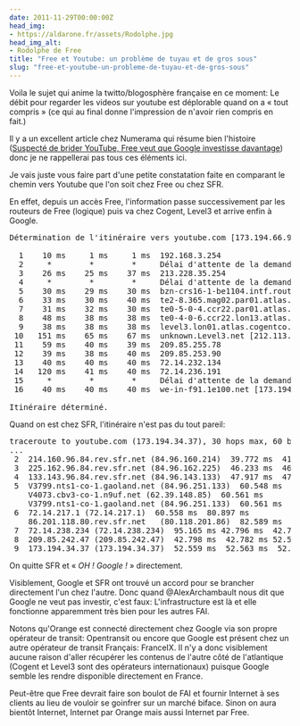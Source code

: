 ```yaml
---
date: 2011-11-29T00:00:00Z
head_img:
- https://aldarone.fr/assets/Rodolphe.jpg
head_img_alt:
- Rodolphe de Free
title: "Free et Youtube: un problème de tuyau et de gros sous"
slug: "free-et-youtube-un-probleme-de-tuyau-et-de-gros-sous"
---
```


Voila le sujet qui anime la twitto/blogosphère française en ce moment: Le débit pour regarder les videos sur youtube est déplorable quand on a « tout compris » (ce qui au final donne l'impression de n'avoir rien compris en fait.)

Il y a un excellent article chez Numerama qui résume bien l'histoire (<a href="http://www.numerama.com/magazine/20728-suspecte-de-brider-youtube-free-veut-que-google-investisse-davantage.html">Suspecté de brider YouTube, Free veut que Google investisse davantage</a>) donc je ne rappellerai pas tous ces éléments ici.

Je vais juste vous faire part d'une petite constatation faite en comparant le chemin vers Youtube que l'on soit chez Free ou chez SFR.

En effet, depuis un accès Free, l'information passe successivement par les routeurs de Free (logique) puis va chez Cogent, Level3 et arrive enfin à Google.

<pre class="brush: text plain; highlight: [8, 12]">Détermination de l'itinéraire vers youtube.com [173.194.66.91] avec un maximum de 30 sauts :

  1    10 ms     1 ms     1 ms  192.168.3.254
  2     *        *        *     Délai d'attente de la demande dépassé.
  3    26 ms    25 ms    37 ms  213.228.35.254
  4     *        *        *     Délai d'attente de la demande dépassé.
  5    30 ms    29 ms    30 ms  bzn-crs16-1-be1104.intf.routers.proxad.net [212.27.50.185]
  6    33 ms    30 ms    40 ms  te2-8.365.mag02.par01.atlas.cogentco.com [149.6.160.101]
  7    31 ms    32 ms    30 ms  te0-5-0-4.ccr22.par01.atlas.cogentco.com [130.117.49.85]
  8    48 ms    38 ms    38 ms  te0-4-0-6.ccr22.lon13.atlas.cogentco.com [154.54.37.209]
  9    38 ms    38 ms    38 ms  level3.lon01.atlas.cogentco.com [130.117.15.82]
 10   151 ms    65 ms    67 ms  unknown.Level3.net [212.113.15.186]
 11    59 ms    40 ms    39 ms  209.85.255.78
 12    39 ms    38 ms    40 ms  209.85.253.90
 13    40 ms    40 ms    40 ms  72.14.232.134
 14   120 ms    41 ms    40 ms  72.14.236.191
 15     *        *        *     Délai d'attente de la demande dépassé.
 16    40 ms    40 ms    40 ms  we-in-f91.1e100.net [173.194.66.91]

Itinéraire déterminé.</pre>

Quand on est chez SFR, l'itinéraire n'est pas du tout pareil:

<pre class="brush: text plain; highlight: [10]">traceroute to youtube.com (173.194.34.37), 30 hops max, 60 byte packets
...
 2  214.160.96.84.rev.sfr.net (84.96.160.214)  39.772 ms  41.473 ms  46.224 ms
 3  225.162.96.84.rev.sfr.net (84.96.162.225)  46.233 ms  46.236 ms  46.234 ms
 4  133.143.96.84.rev.sfr.net (84.96.143.133)  47.917 ms  47.930 ms *
 5  V3799.nts1-co-1.gaoland.net (84.96.251.133)  60.548 ms
    V4073.cbv3-co-1.n9uf.net (62.39.148.85)  60.561 ms
    V3799.nts1-co-1.gaoland.net (84.96.251.133)  60.561 ms
 6  72.14.217.1 (72.14.217.1)  60.558 ms  80.897 ms
    86.201.118.80.rev.sfr.net   (80.118.201.86)  82.589 ms
 7  72.14.238.234 (72.14.238.234)  95.165 ms 42.796 ms  42.791 ms
 8  209.85.242.47 (209.85.242.47)  42.798 ms  42.782 ms 52.550 ms
 9  173.194.34.37 (173.194.34.37)  52.559 ms  52.563 ms  52.561 ms</pre>

On quitte SFR et « <em>OH ! Google !</em> » directement.

Visiblement, Google et SFR ont trouvé un accord pour se brancher directement l'un chez l'autre. Donc quand @AlexArchambault nous dit que Google ne veut pas investir, c'est faux: L'infrastructure est là et elle fonctionne apparemment très bien pour les autres FAI.

Notons qu'Orange est connecté directement chez Google via son propre opérateur de transit: Opentransit ou encore que Google est présent chez un autre opérateur de transit Français: FranceIX. Il n'y a donc visiblement aucune raison d'aller récupérer les contenus de l'autre côté de l'atlantique (Cogent et Level3 sont des opérateurs internationaux) puisque Google semble les rendre disponible directement en France.

Peut-être que Free devrait faire son boulot de FAI et fournir Internet à ses clients au lieu de vouloir se goinfrer sur un marché biface. Sinon on aura bientôt Internet, Internet par Orange mais aussi Internet par Free.
